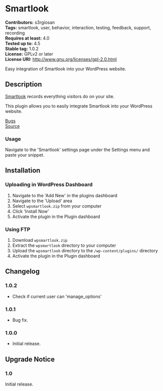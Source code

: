 # Smartlook #
**Contributors:** s3rgiosan    
**Tags:** smartlook, user, behavior, interaction, testing, feedback, support, recording    
**Requires at least:** 4.0    
**Tested up to:** 4.5    
**Stable tag:** 1.0.2   
**License:** GPLv2 or later    
**License URI:** http://www.gnu.org/licenses/gpl-2.0.html    

Easy integration of Smartlook into your WordPress website.  

## Description ##

[Smartlook](https://www.getsmartlook.com) records everything visitors do on your site.

This plugin allows you to easily integrate Smartlook into your WordPress website.  

[Bugs](https://github.com/s3rgiosan/wpsmartlook/issues)  
[Source](https://github.com/s3rgiosan/wpsmartlook)  

### Usage ###

Navigate to the 'Smartlook' settings page under the Settings menu and paste your snippet.  

## Installation ##

### Uploading in WordPress Dashboard ###

1. Navigate to the 'Add New' in the plugins dashboard
2. Navigate to the 'Upload' area
3. Select `wpsmartlook.zip` from your computer
4. Click 'Install Now'
5. Activate the plugin in the Plugin dashboard

### Using FTP ###

1. Download `wpsmartlook.zip`
2. Extract the `wpsmartlook` directory to your computer
3. Upload the `wpsmartlook` directory to the `/wp-content/plugins/` directory
4. Activate the plugin in the Plugin dashboard

## Changelog ##

### 1.0.2 ###
* Check if current user can 'manage_options'  

### 1.0.1 ###
* Bug fix. 

### 1.0.0 ###
* Initial release.  

## Upgrade Notice ##

### 1.0 ###
Initial release.  
